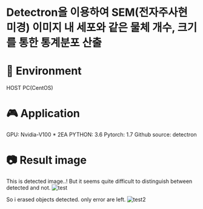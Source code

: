 # Detectron을 이용하여 SEM(전자주사현미경) 이미지 내 세포와 같은 물체 개수, 크기를 통한 통계분포 산출

# 🚀 Environment
HOST PC(CentOS) 

# 🎮 Application
  GPU: Nvidia-V100 * 2EA
  PYTHON: 3.6
  Pytorch: 1.7
  Github source: detectron


# 📷 Result image
This is detected image..! But it seems quite difficult to distinguish between detected and not.
![test](https://user-images.githubusercontent.com/66240947/155684309-850bc57c-d685-4a0a-b935-69446b7416d3.jpg)

So i erased objects detected. only error are left.
![test2](https://user-images.githubusercontent.com/66240947/155684313-af455352-83d2-4d57-ba2b-e9e44f2b2382.jpg)
